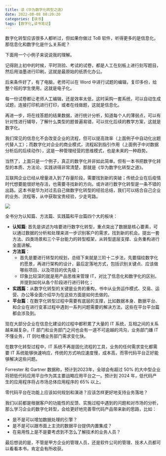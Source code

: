 ```yaml
---
title: 读《华为数字化转型之道》
date: 2022-08-08 08:20:20
categories: [读书]
tags: [数字化,读书笔记]
---
```


数字化转型应该很多人都听过，但如果你做过 ToB 软件，听得更多的是信息化，那信息化和数字化是什么关系呢？

下面用一个小例子来说说我的理解。

<!--more-->

记得刚上初中的时候，平时测验、考试的试卷，都是人工在刻板上进行刻写题目，然后用油墨进行印刷，这就是最原始的纸质化办公。

后来条件好了，有了电脑，老师可以在 Word 中进行试题的编辑，复印多份，给整个班的学生使用，这就是电子化。

每一份试卷都让老师人工编辑，还是效率太低，这时采购一套系统，可以自动生成试题，连接打印机进行打印，或者在线做题，这就是信息化。

再进一步，将在线答题的结果数据，进行统计分析，知道每个人的薄弱点，可以有针对性进行辅导，了解什么类型的题普遍易错，可以优化后续的教学方案，这就是数字化。

我们常见的信息化不会改变企业的流程，但可以提高效率（上面例子中自动化出题代替人工）；而数字化对企业的商业模式，流程起到指引作用（上面例子中对数据分析后的后续动作），这是一种管理经营的思维模式，也是未来的一种趋势。

当然了，上面只是一个例子，真正的数字化并非如此简单。但有一本书把数字化转型的本质、方法论、实践讲得非常清楚，那就是《华为数字化转型之道》。

互联网企业已经从增量进入到了存量阶段，需要找到新的突破；传统企业在后疫情时代想要能很好地存活，也需要寻找新的方向。或许进行数字化转型是一条不错的出路。这本书是华为对过去自己做数字化转型的经验总结，我们可以结合自己企业的业务、流程等，从中获取宝贵经验，少走弯路。

![](https://cdn.jsdelivr.net/gh/oec2003/hblog-images/img/202209252122765.jpeg)

全书分为认知篇、方法篇、实践篇和平台篇四个大的板块：

- **认知篇**: 首先是讲述为啥要进行数字化转型，重点突出了数据是核心要素，可以通过数据的分析和处理来进一步识别客户的需求，找到新的机会。提出一套方法、四类场景和三个平台能力的转型框架，从转型底层支撑、业务重构进行全面讲解。
- **方法篇**：
	- 首先是要进行转型的规划，总结下来就是三阶十二步法，先要描绘数字化的愿景，再进行架构的设计，最后定落地方式，包括识别关键点、应该做哪些项目、以及项目的优先级；
	- 印象比较深的就是用产品思维来管理 IT，对比了信息化和数字化的区别，并提到如何从各个阶段进行进行转化；
- **实践篇**：从数字化转型的关键是业务的重构，书中从业务运作模式、交易、运营、办公等全面介绍华为在这些方面是如何去做的。
- **平台篇**：在数字化转型过程中需要有底层的支撑，比如数据本身、数据平台、和企业在进行变革过程中遇到一系列问题需要的解决方法，这些在平台平台篇都会涉及到。

现在大部分企业在信息化建设的过程中都积累了大量的 IT 系统，互相之间的关系越来越复杂，IT 部门和业务部门之间也会有一道不可逾越的鸿沟，业务部门嫌 IT 不懂业务，IT 则吐槽业务部门需求变化快。

在数字化转型过程中，IT 系统不再是固化流程的工具，业务的任何需求变化都需要 IT 系统能够快速响应，传统的方式响应速度慢，成本高，而零代码平台正好能够解决这些问题。

Forrester 和 Gartner 数据称，预计到2023年，全球会有超过 50% 的大中型企业将把低代码应用平台作为其主要战略应用平台之一。预计到 2024 年，低代码产生的应用程序将占市场总体应用程序的 65% 以上。

零代码平台在功能上应该如何规划和演进？应该怎样更好地支持业务落地？

我们以前都是根据客户的功能性的反馈、实施过程中遇到的问题和对市场的分析，那么学习企业的数字化转型，会给更好地完善零代码产品带来新的思路，比如：

- 是不是可以增加数据处理的引擎？
- 是不是可以跟市面上主流的数据平台提供内置集成？
- 在易用性上是不是要考虑到不怎么了解技术的业务人员？

最后想说的是，不管是甲方企业的管理人员，还是软件公司的管理、技术人员都可以看看本书，肯定会有所收获。
